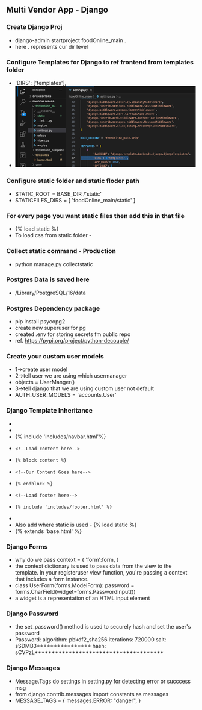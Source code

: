## Multi Vendor App - Django

### Create Django Proj
- django-admin startproject foodOnline_main .
- here . represents cur dir level

### Configure Templates for Django to ref frontend from templates folder
- 'DIRS': ['templates'],
- ![Alt text](readme_images/templates.png)

### Configure static folder and static floder path
- STATIC_ROOT = BASE_DIR /'static'
- STATICFILES_DIRS = [
    'foodOnline_main/static'
]

### For every page you want static files then add this in that file
- {% load static %}
- To load css from static folder  - 	<link href="{% static 'css/iconmoon.css'%}" rel="stylesheet">


### Collect static command - Production
- python manage.py collectstatic

### Postgres Data is saved here
- /Library/PostgreSQL/16/data

### Postgres Dependency package
- pip install psycopg2
- create new superuser for pg
- created .env for storing secrets fm public repo
- ref. https://pypi.org/project/python-decouple/

### Create your custom user models 
- 1->create user model 
- 2->tell user we are using which usermanager
- objects = UserManger()
- 3->tell django that we are using custom user not default 
- AUTH_USER_MODELS = 'accounts.User'

### Django Template Inheritance
- <body>
- <!--Load navbar here-->
-   {% include 'includes/navbar.html'%}
-     <!--Load content here-->
-     {% block content %}
-     <!--Our Content Goes here-->
-     {% endblock %}
-     <!--Load footer here-->
-     {% include 'includes/footer.html' %}
- 	<!--Main Wrapper-->
- Also add where static is used - {% load static %}
- {% extends 'base.html' %}

### Django Forms
- why do we pass context = {
        'form':form,
    }
-  the context dictionary is used to pass data from the view to the template. In your registeruser view function, you're passing a context that includes a form instance.
- class UserForm(forms.ModelForm):
    password = forms.CharField(widget=forms.PasswordInput())
- a widget is a representation of an HTML input element

### Django Password
- the set_password() method is used to securely hash and set the user's password
- Password:
algorithm: pbkdf2_sha256 iterations: 720000 salt: sSDMB3**************** hash: sCVPzL**************************************

### Django Messages
- Message.Tags do settings in setting.py for detecting error or succcess msg
- from django.contrib.messages import constants as messages
- MESSAGE_TAGS = {
    messages.ERROR: "danger",
}